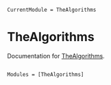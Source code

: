 ```@meta
CurrentModule = TheAlgorithms
```

# TheAlgorithms

Documentation for [TheAlgorithms](https://github.com/TheAlgorithms/Julia).

```@index
```

```@autodocs
Modules = [TheAlgorithms]
```
